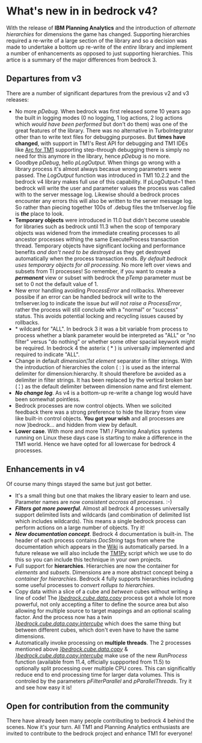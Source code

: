 # What's new in in bedrock v4?

With the release of **IBM Planning Analytics** and the introduction of _alternate hierarchies_ for dimensions the game has changed. Supporting hierarchies required a re-write of a large section of the library and so a decision was made to undertake a bottom up re-write of the _entire_ library and implement a number of enhancements as opposed to just supporting hierarchies. This artice is a summary of the major differences from bedrock 3.

## Departures from v3
There are a number of significant departures from the previous v2 and v3 releases:
* No more _pDebug_. When bedrock was first released some 10 years ago the built in logging modes (0 no logging, 1 log actions, 2 log actions which _would have been performed_ but don't do them) was one of the great features of the library. There was no alternative in TurboIntegrator other than to write text files for debugging purposes. But **times have changed**, with support in TM1's Rest API for debugging and TM1 IDEs like [Arc for TM1](https://code.cubewise.com/arc-overview) supporting step-through debugging there is simply no need for this anymore in the library, hence _pDebug_ is no more.
* Goodbye _pDebug_, hello _pLogOutput_. When things go wrong with a library process it's almost always becasue wrong parameters were passed. The _LogOutput_ function was introduced in TM1 10.2.2 and the bedrock v4 library makes full use of this capability. If pLogOutput=1 then bedrock will write the user and parameter values the process was called with to the server message log. Likewise should a bedrock proces encounter any errors this will also be written to the server message log. So rather than piecing together 100s of .debug files the tm1server.log file is _**the**_ place to look.
* **Temporary objects** were introduced in 11.0 but didn't become useable for libraries such as bedrock until 11.3 when the scop of temporary objects was widened from the immediate creating processes to all ancestor processes withing the same ExecuteProcess transaction thread. Temporary objects have significant locking and performance benefits _and don't need to be destroyed_ as they get destroyed automatically when the process transaction ends. _By default bedrock uses temporary objects for all processing._ No more left over views and subsets from TI processes! So remember, if you want to create a _**permanent**_ view or subset with bedrock the _pTemp_ parameter must be set to 0 not the default value of 1.
* New error handling avoiding _ProcessError_ and rollbacks. Whereever possibe if an error can be handled bedrock will write to the tm1server.log to indicate the issue _but will not raise a ProcessError_, rather the process will still conclude with a "normal" or "success" status. This avoids potential locking and recycling issues caused by rollbacks.
* \* wildcard for "ALL". In bedrock 3 it was a bit variable from process to process whether a blank parameter would be interpreted as "ALL" or "no filter" versus "do nothing" or whether some other spacial keywork might be required. In bedrock 4 the asterix ( \* ) is universally implemented and required to indicate "ALL".
* Change in default _dimension¦1st element_ separator in filter strings. With the introduction of hierarchies the colon ( : ) is used as the internal delimiter for dimension:hierarchy. It should therefore be avoided as a delimiter in filter strings. It has been replaced by the vertical broken bar ( ¦ ) as the default delimiter between dimension name and first element.
* _**No change log**_. As v4 is a bottom-up re-write a change log would have been somewhat pointless.
* Bedrock processes are now control objects. When we solicited feedback there was a strong preference to hide the library from view like built-in control objects. **You got your wish** and all processes are now }bedrock... and hidden from view by default.
* **Lower case**. With more and more TM1 / Planning Analytics systems running on Linux these days case is starting to make a difference in the TM1 world. Hence we have opted for all lowercase for bedrock 4 processes.

## Enhancements in v4
Of course many things stayed the same but just got better.
* It's a small thing but one that makes the library easier to learn and use. Parameter names are now _consistent accross all processes_. :-)
* _**Filters got more powerful**_. Almost all bedrock 4 processes universally support delimited lists and wildcards (and combination of delimited list which includes wildcards). This means a single bedrock process can perform actions on a large number of objects. Try it!
* _**New documentation concept**_. Bedrock 4 documentation is built-in. The header of each process contains _DocString_ tags from where the documentation which appears in the [Wiki](https://github.com/cubewise-code/bedrock/wiki) is automatically parsed. In a future release we will also include the [TM1Py](https://github.com/cubewise-code/tm1py) script which we use to do this so you can include this technique in your own projects.
* Full support for **hierarchies**. Hierarchies are now the container for _elements_ and _subsets_. Dimensions are a more abstract concept being a _container for hierarchies_. Bedrock 4 fully supports hierarchies including some useful processes to _convert rollups to hierarchies_.
* Copy data within a slice of a cube and _between_ cubes without writing a line of code! The [_}bedrock.cube.data.copy_](https://github.com/cubewise-code/bedrock/wiki/%7Dbedrock.cube.data.copy) process got a whole lot more powerful, not only accepting a filter to define the source area but also allowing for multiple source to target mappings and an optional scaling factor. And the process now has a twin [_}bedrock.cube.data.copy.intercube_](https://github.com/cubewise-code/bedrock/wiki/%7Dbedrock.cube.data.copy.intercube) which does the same thing but between different cubes, which don't even have to have the same dimensions.
* Automatically invoke processing on **multiple threads**. The 2 processes mentioned above [_}bedrock.cube.data.copy_](https://github.com/cubewise-code/bedrock/wiki/%7Dbedrock.cube.data.copy) & [_}bedrock.cube.data.copy.intercube_](https://github.com/cubewise-code/bedrock/wiki/%7Dbedrock.cube.data.copy.intercube) make use of the new _RunProcess_ function (available from 11.4, officially suppported from 11.5) to optionally split processing over multiple CPU cores. This can significaltly reduce end to end processing time for larger data volumes. This is controled by the parameters _pFilterParallel_ and _pParallelThreads_. Try it and see how easy it is!

## Open for contribution from the community
There have already been many people contributing to bedrock 4 behind the scenes. Now it's your turn. All TM1 and Planning Analytics enthusiasts are invited to contribute to the bedrock project and enhance TM1 for everyone!
